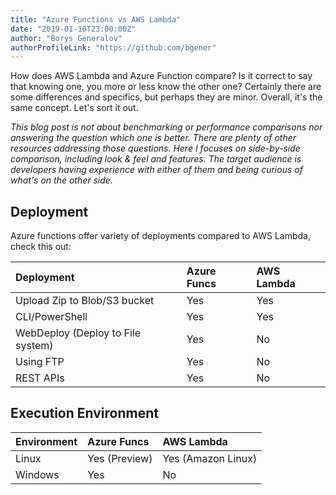 ```yaml
---
title: "Azure Functions vs AWS Lambda"
date: "2019-01-10T23:00:00Z"
author: "Borys Generalov"
authorProfileLink: "https://github.com/bgener"
---
```


How does AWS Lambda and Azure Function compare? Is it correct to say that knowing one, you more or less know the other one? Certainly there are some differences and specifics, but perhaps they are minor. Overall, it's the same concept. Let's sort it out.

_This blog post is not about benchmarking or performance comparisons nor answering the question which one is better. There are plenty of other resources addressing those questions. Here I focuses on side-by-side comparison, including look & feel and features. The target audience is developers having experience with either of them and being curious of what's on the other side._

## Deployment

Azure functions offer variety of deployments compared to AWS Lambda, check this out:

| Deployment                        | Azure Funcs | AWS Lambda |
| :-------------------------------- | :---------- | :--------- |
| Upload Zip to Blob/S3 bucket      | Yes         | Yes        |
| CLI/PowerShell                    | Yes         | Yes        |
| WebDeploy (Deploy to File system) | Yes         | No         |
| Using FTP                         | Yes         | No         |
| REST APIs                         | Yes         | No         |

## Execution Environment

| Environment | Azure Funcs   | AWS Lambda         |
| :---------- | :------------ | :----------------- |
| Linux       | Yes (Preview) | Yes (Amazon Linux) |
| Windows     | Yes           | No                 |
